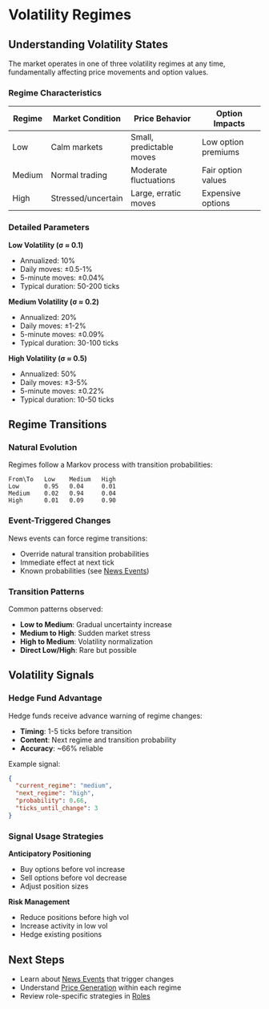 # Volatility Regimes

## Understanding Volatility States

The market operates in one of three volatility regimes at any time, fundamentally affecting price movements and option values.

### Regime Characteristics

| Regime | Market Condition   | Price Behavior           | Option Impacts      |
| ------ | ------------------ | ------------------------ | ------------------- |
| Low    | Calm markets       | Small, predictable moves | Low option premiums |
| Medium | Normal trading     | Moderate fluctuations    | Fair option values  |
| High   | Stressed/uncertain | Large, erratic moves     | Expensive options   |

### Detailed Parameters

**Low Volatility (σ ≈ 0.1)**
- Annualized: 10%
- Daily moves: ±0.5-1%
- 5-minute moves: ±0.04%
- Typical duration: 50-200 ticks

**Medium Volatility (σ ≈ 0.2)**
- Annualized: 20%
- Daily moves: ±1-2%
- 5-minute moves: ±0.09%
- Typical duration: 30-100 ticks

**High Volatility (σ ≈ 0.5)**
- Annualized: 50%
- Daily moves: ±3-5%
- 5-minute moves: ±0.22%
- Typical duration: 10-50 ticks

## Regime Transitions

### Natural Evolution

Regimes follow a Markov process with transition probabilities:

```
From\To   Low    Medium   High
Low       0.95   0.04     0.01
Medium    0.02   0.94     0.04
High      0.01   0.09     0.90
```

### Event-Triggered Changes

News events can force regime transitions:
- Override natural transition probabilities
- Immediate effect at next tick
- Known probabilities (see [News Events](news-events.md))

### Transition Patterns

Common patterns observed:
- **Low to Medium**: Gradual uncertainty increase
- **Medium to High**: Sudden market stress
- **High to Medium**: Volatility normalization
- **Direct Low/High**: Rare but possible

## Volatility Signals

### Hedge Fund Advantage

Hedge funds receive advance warning of regime changes:
- **Timing**: 1-5 ticks before transition
- **Content**: Next regime and transition probability
- **Accuracy**: ~66% reliable

Example signal:
```json
{
  "current_regime": "medium",
  "next_regime": "high",
  "probability": 0.66,
  "ticks_until_change": 3
}
```

### Signal Usage Strategies

**Anticipatory Positioning**
- Buy options before vol increase
- Sell options before vol decrease
- Adjust position sizes

**Risk Management**
- Reduce positions before high vol
- Increase activity in low vol
- Hedge existing positions

## Next Steps

- Learn about [News Events](news-events.md) that trigger changes
- Understand [Price Generation](price-generation.md) within each regime
- Review role-specific strategies in [Roles](../roles/)
